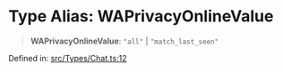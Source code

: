 # Type Alias: WAPrivacyOnlineValue

> **WAPrivacyOnlineValue**: `"all"` \| `"match_last_seen"`

Defined in: [src/Types/Chat.ts:12](https://github.com/Fokusdotid/Baileys/blob/86ad0f8078178c8586062ad3364a59e068f4b3b2/src/Types/Chat.ts#L12)
